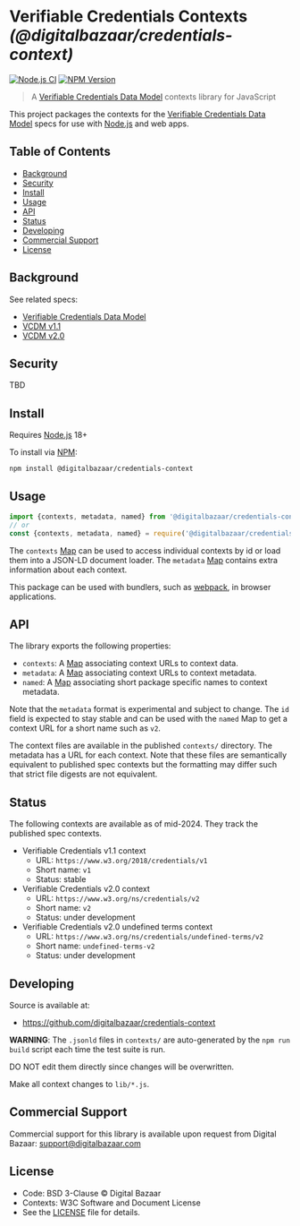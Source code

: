# Verifiable Credentials Contexts _(@digitalbazaar/credentials-context)_


[![Node.js CI](https://github.com/digitalbazaar/credentials-context/workflows/Main%20CI/badge.svg)](https://github.com/digitalbazaar/credentials-context/actions?query=workflow%3A%22Main+CI%22)
[![NPM Version](https://img.shields.io/npm/v/@digitalbazaar/credentials-context)](https://www.npmjs.com/package/@digitalbazaar/credentials-context)

> A [Verifiable Credentials Data Model](https://github.com/w3c/vc-data-model)
> contexts library for JavaScript

This project packages the contexts for the [Verifiable Credentials Data
Model][] specs for use with [Node.js][] and web apps.

## Table of Contents

- [Background](#background)
- [Security](#security)
- [Install](#install)
- [Usage](#usage)
- [API](#api)
- [Status](#status)
- [Developing](#developing)
- [Commercial Support](#commercial-support)
- [License](#license)

## Background

See related specs:

- [Verifiable Credentials Data Model](https://github.com/w3c/vc-data-model)
- [VCDM v1.1](https://www.w3.org/TR/vc-data-model/)
- [VCDM v2.0](https://www.w3.org/TR/vc-data-model-2.0/)

## Security

TBD

## Install

Requires [Node.js][] 18+

To install via [NPM][]:

```
npm install @digitalbazaar/credentials-context
```

## Usage

```js
import {contexts, metadata, named} from '@digitalbazaar/credentials-context';
// or
const {contexts, metadata, named} = require('@digitalbazaar/credentials-context');
```

The `contexts` [Map][] can be used to access individual contexts by id or load
them into a JSON-LD document loader. The `metadata` [Map][] contains
extra information about each context.

This package can be used with bundlers, such as [webpack][], in browser
applications.

## API

The library exports the following properties:
- `contexts`: A [Map][] associating context URLs to context data.
- `metadata`: A [Map][] associating context URLs to context metadata.
- `named`: A [Map][] associating short package specific names to context
  metadata.

Note that the `metadata` format is experimental and subject to change. The `id`
field is expected to stay stable and can be used with the `named` Map to get a
context URL for a short name such as `v2`.

The context files are available in the published `contexts/` directory. The
metadata has a URL for each context. Note that these files are semantically
equivalent to published spec contexts but the formatting may differ such that
strict file digests are not equivalent.

## Status

The following contexts are available as of mid-2024. They track the published
spec contexts.

- Verifiable Credentials v1.1 context
  - URL: `https://www.w3.org/2018/credentials/v1`
  - Short name: `v1`
  - Status: stable
- Verifiable Credentials v2.0 context
  - URL: `https://www.w3.org/ns/credentials/v2`
  - Short name: `v2`
  - Status: under development
- Verifiable Credentials v2.0 undefined terms context
  - URL: `https://www.w3.org/ns/credentials/undefined-terms/v2`
  - Short name: `undefined-terms-v2`
  - Status: under development

## Developing

Source is available at:
- https://github.com/digitalbazaar/credentials-context

**WARNING**: The `.jsonld` files in `contexts/` are auto-generated by the `npm
run build` script each time the test suite is run.

DO NOT edit them directly since changes will be overwritten.

Make all context changes to `lib/*.js`.

## Commercial Support

Commercial support for this library is available upon request from
Digital Bazaar: support@digitalbazaar.com

## License

- Code: BSD 3-Clause © Digital Bazaar
- Contexts: W3C Software and Document License
- See the [LICENSE](./LICENSE.md) file for details.

[Map]: https://developer.mozilla.org/en-US/docs/Web/JavaScript/Reference/Global_Objects/Map
[NPM]: https://www.npmjs.com/
[Node.js]: https://nodejs.org/
[Verifiable Credentials Data Model]: https://github.com/w3c/vc-data-model
[credentials-context]: https://github.com/digitalbazaar/credentials-context
[webpack]: https://webpack.js.org/
